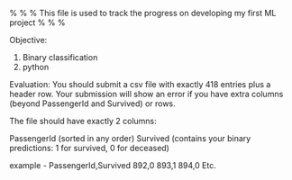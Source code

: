 %
%
%
	This file is used to track the progress on developing my
	first ML project
%
%
%

Objective:
1. Binary classification
2. python

Evaluation:
You should submit a csv file with exactly 418 entries plus a header row. Your submission will show an error if you have extra columns (beyond PassengerId and Survived) or rows.

The file should have exactly 2 columns:

PassengerId (sorted in any order)
Survived (contains your binary predictions: 1 for survived, 0 for deceased)

example -
PassengerId,Survived
 892,0
 893,1
 894,0
 Etc.
